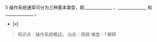 5
操作系统通常可分为三种基本类型，即______________ 、______________ 和______________ 。
- [x]  

> 知识点：操作系统概述。
> 出处：网络
> 难度：1
> 解释
